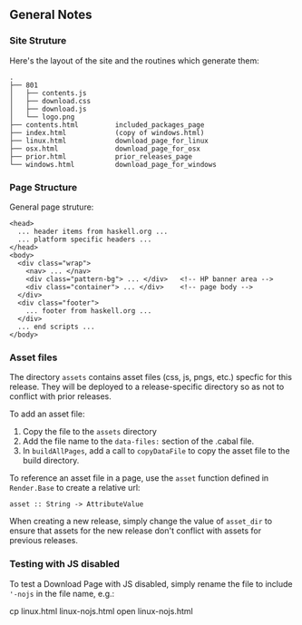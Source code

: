 
## General Notes

### Site Struture

Here's the layout of the site and the routines which generate them:

    .
    ├── 801
    │   ├── contents.js
    │   ├── download.css
    │   ├── download.js
    │   └── logo.png
    ├── contents.html         included_packages_page
    ├── index.html            (copy of windows.html)
    ├── linux.html            download_page_for_linux
    ├── osx.html              download_page_for_osx
    ├── prior.html            prior_releases_page
    └── windows.html          download_page_for_windows

### Page Structure

General page struture:

    <head>
      ... header items from haskell.org ...
      ... platform specific headers ...
    </head>
    <body>
      <div class="wrap">
        <nav> ... </nav>
        <div class="pattern-bg"> ... </div>   <!-- HP banner area -->
        <div class="container"> ... </div>    <!-- page body -->
      </div>
      <div class="footer">
        ... footer from haskell.org ...
      </div>
      ... end scripts ...
    </body>

### Asset files

The directory `assets` contains asset files (css, js, pngs, etc.) specfic
for this release. They will be deployed to a release-specific directory
so as not to conflict with prior releases.

To add an asset file:

1. Copy the file to the `assets` directory
2. Add the file name to the `data-files:` section of the .cabal file.
3. In `buildAllPages`, add a call to `copyDataFile` to copy the asset file
to the build directory.

To reference an asset file in a page, use the `asset` function defined in
`Render.Base` to create a relative url:

    asset :: String -> AttributeValue

When creating a new release, simply change the value of `asset_dir`
to ensure that assets for the new release don't conflict with
assets for previous releases.

### Testing with JS disabled

To test a Download Page with JS disabled, simply
rename the file to include `'-nojs` in the file name, e.g.:

   cp linux.html linux-nojs.html
   open linux-nojs.html


